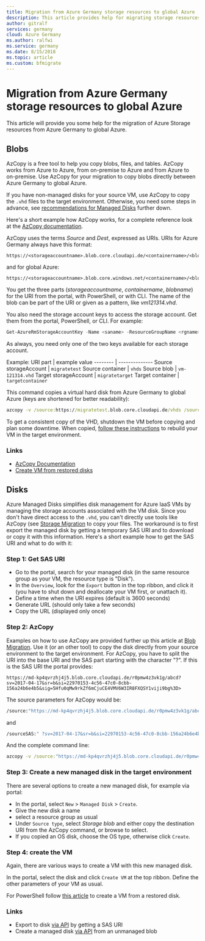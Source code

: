 ```yaml
---
title: Migration from Azure Germany storage resources to global Azure
description: This article provides help for migrating storage resources from Azure Germany to global Azure
author: gitralf
services: germany
cloud: Azure Germany
ms.author: ralfwi 
ms.service: germany
ms.date: 8/15/2018
ms.topic: article
ms.custom: bfmigrate
---
```


# Migration from Azure Germany storage resources to global Azure

This article will provide you some help for the migration of Azure Storage resources from Azure Germany to global Azure.

## Blobs

AzCopy is a free tool to help you copy blobs, files, and tables. AzCopy works from Azure to Azure, from on-premise to Azure and from Azure to on-premise. Use AzCopy for your migration to copy blobs directly between Azure Germany to global Azure.

If you have non-managed disks for your source VM, use AzCopy to copy the `.vhd` files to the target environment. Otherwise, you need some steps in advance, see [recommendations for Managed Disks](#managed-disks) further down.

Here's a short example how AzCopy works, for a complete reference look at the [AzCopy documentation](../storage/common/storage-use-azcopy.md).

AzCopy uses the terms *Source* and *Dest*, expressed as URIs. URIs for Azure Germany always have this format:

```http
https://<storageaccountname>.blob.core.cloudapi.de/<containername>/<blobname>
```

and for global Azure:

```http
https://<storageaccountname>.blob.core.windows.net/<containername>/<blobname>
```

You get the three parts (*storageaccountname*, *containername*, *blobname*) for the URI from the portal, with PowerShell, or with CLI. The name of the blob can be part of the URI or given as a pattern, like *vm121314.vhd*.

You also need the storage account keys to access the storage account. Get them from the portal, PowerShell, or CLI. For example:

```powershell
Get-AzureRmStorageAccountKey -Name <saname> -ResourceGroupName <rgname>
```

As always, you need only one of the two keys available for each storage account.

Example:
URI part | example value
-------- | --------------
Source storageAccount | `migratetest`
Source container | `vhds`
Source blob | `vm-121314.vhd`
Target storageAccount | `migratetarget`
Target container | `targetcontainer`

This command copies a virtual hard disk from Azure Germany to global Azure (keys are shortened for better readability):

```cmd
azcopy -v /source:https://migratetest.blob.core.cloudapi.de/vhds /sourcekey:"0LN...w==" /dest:https://migratetarget.blob.core.windows.net/targetcontainer /DestKey:"o//ucDi5TN...w==" /Pattern:vm-121314.vhd
```

To get a consistent copy of the VHD, shutdown the VM before copying and plan some downtime. When copied, [follow these instructions](../backup/backup-azure-vms-automation.md#create-a-vm-from-restored-disks) to rebuild your VM in the target environment.

### Links

- [AzCopy Documentation](../storage/common/storage-use-azcopy.md)
- [Create VM from restored disks](../backup/backup-azure-vms-automation.md#create-a-vm-from-restored-disks)















## Disks

Azure Managed Disks simplifies disk management for Azure IaaS VMs by managing the storage accounts associated with the VM disk. Since you don't have direct access to the `.vhd`, you can't directly use tools like AzCopy (see [Storage Migration](#blobs) to copy your files. The workaround is to first export the managed disk by getting a temporary SAS URI and to download or copy it with this information. Here's a short example how to get the SAS URI and what to do with it:

### Step 1: Get SAS URI

- Go to the portal, search for your managed disk (in the same resource group as your VM, the resource type is "Disk").
- In the `Overview`, look for the `Export` button in the top ribbon, and click it (you have to shut down and deallocate your VM first, or unattach it).
- Define a time when the URI expires (default is 3600 seconds)
- Generate URL (should only take a few seconds)
- Copy the URL (displayed only once)

### Step 2: AzCopy

Examples on how to use AzCopy are provided further up this article at [Blob Migration](#blobs). Use it (or an other tool) to copy the disk directly from your source environment to the target environment. For AzCopy, you have to split the URI into the base URI and the SAS part starting with the character "?". If this is the SAS URI the portal provides:

```http
https://md-kp4qvrzhj4j5.blob.core.cloudapi.de/r0pmw4z3vk1g/abcd?sv=2017-04-17&sr=b&si=22970153-4c56-47c0-8cbb-156a24b6e4b5&sig=5Hfu0qMw9rkZf6mCjuCE4VMV6W3IR8FXQSY1viji9bg%3D>
```

The source parameters for AzCopy would be:

```cmd
/source:"https://md-kp4qvrzhj4j5.blob.core.cloudapi.de/r0pmw4z3vk1g/abcd"
```

and

```cmd
/sourceSAS:" ?sv=2017-04-17&sr=b&si=22970153-4c56-47c0-8cbb-156a24b6e4b5&sig=5Hfu0qMw9rkZf6mCjuCE4VMV6W3IR8FXQSY1viji9bg%3D"
```

And the complete command line:

```cmd
azcopy -v /source:"https://md-kp4qvrzhj4j5.blob.core.cloudapi.de/r0pmw4z3vk1g/abcd" /sourceSAS:"?sv=2017-04-17&sr=b&si=22970153-4c56-47c0-8cbb-156a24b6e4b5&sig=5Hfu0qMw9rkZf6mCjuCE4VMV6W3IR8FXQSY1viji9bg%3D" /dest:"https://migratetarget.blob.core.windows.net/targetcontainer/newdisk.vhd" /DestKey:"o//ucD... Kdpw=="
```

### Step 3: Create a new managed disk in the target environment

There are several options to create a new managed disk, for example via portal:

- In the portal, select `New` > `Managed Disk` > `Create`.
- Give the new disk a name
- select a resource group as usual
- Under `Source type`, select *Storage blob* and either copy the destination URI from the AzCopy command, or browse to select.
- If you copied an OS disk, choose the OS type, otherwise click `Create`.

### Step 4: create the VM

Again, there are various ways to create a VM with this new managed disk.

In the portal, select the disk and click `Create VM` at the top ribbon. Define the other parameters of your VM as usual.

For PowerShell follow [this article](../backup/backup-azure-vms-automation.md#create-a-vm-from-restored-disks) to create a VM from a restored disk.

### Links

- Export to disk [via API](/rest/api/compute/disks/grantaccess.md) by getting a SAS URI 
- Create a managed disk [via API](/rest/api/compute/disks/createorupdate.md#create_a_managed_disk_by_importing_an_unmanaged_blob_from_a_different_subscription) from an unmanaged blob
